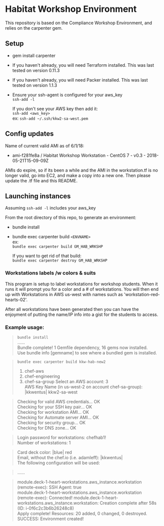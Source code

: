 # Habitat Workshop Environment

This repository is based on the Compliance Workshop Environment, and relies on the carpenter gem.

## Setup
* gem install carpenter

* If you haven't already, you will need Terraform installed.
This was last tested on version 0.11.3

* If you haven't already, you will need Packer installed.
This was last tested on version 1.1.3

* Ensure your ssh-agent is configured for your aws_key  
    `ssh-add -l`  

    If you don't see your AWS key then add it:  
    `ssh-add <aws_key>`  
     ex: `ssh-add ~/.ssh/kkw2-sa-west.pem`  

## Config updates

Name of current valid AMI as of 6/1/18:
* ami-f281fe8a / Habitat Workshop Workstation - CentOS 7 - v0.3 - 2018-05-21T15-09-09Z

AMIs do expire, so if its been a while and the AMI in the workstation.tf is no longer valid, go into EC2, and make a copy into a new one.  Then please update the .tf file and this README.

## Launching instances
Assuming `ssh-add -l` includes your aws_key

From the root directory of this repo, to generate an environment:

* bundle install 
* bundle exec carpenter build `<ENVNAME>`  
ex:  
    `bundle exec carpenter build GM_HAB_WRKSHP`

    If you want to get rid of that build:  
    `bundle exec carpenter destroy GM_HAB_WRKSHP`

### Workstations labels /w colors & suits

This program is setup to label workstations for workshop students. When it runs it will prompt you for a color and a # of workstations. You will then end up with Workstations in AWS us-west with names such as 'workstation-red-hearts-02'.

After all workstations have been generated then you can have the enjoyment of putting the name/IP info into a gist for the students to access.

### Example usage:
> `bundle install`  
> ......  
> Bundle complete! 1 Gemfile dependency, 16 gems now installed.  
> Use bundle info [gemname] to see where a bundled gem is installed.

> `bundle exec carpenter build kkw-hab-new2`      
> 1. chef-aws
> 2. chef-engineering
> 3. chef-sa-group
> Select an AWS account: 3    
> AWS Key Name (in us-west-2 on account chef-sa-group): |kkwentus| kkw2-sa-west

> Checking for valid AWS credentials... OK  
> Checking for your SSH key pair... OK  
> Checking for workstation AMI... OK  
> Checking for Automate server AMI... OK  
> Checking for security group... OK  
> Checking for DNS zone... OK   

> Login password for workstations: chefhab1!  
> Number of workstations: 1  

> Card deck color: |blue| red  
> Email, without the chef.io (i.e. adamleff): |kkwentus|  
> The following configuration will be used:  

> ......   

> module.deck-1-heart-workstations.aws_instance.workstation (remote-exec):   SSH Agent: true    
> module.deck-1-heart-workstations.aws_instance.workstation (remote-exec): Connected!
> module.deck-1-heart-workstations.aws_instance.workstation: Creation complete after 58s (ID: i-0f6c2c3b6b26248c8)  
> Apply complete! Resources: 20 added, 0 changed, 0 destroyed.  
> SUCCESS: Environment created!
